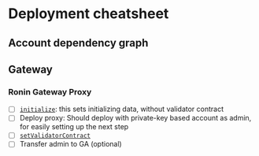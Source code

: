 # Deployment cheatsheet

## Account dependency graph

## Gateway
### Ronin Gateway Proxy

- [ ] [`initialize`](https://github.com/axieinfinity/ronin-dpos-contracts/blob/5ef887dba49571c32b7e59e56d8ddde29d1a09c4/contracts/ronin/RoninGatewayV2.sol#L68-L80): this sets initializing data, without validator contract
- [ ] Deploy proxy: Should deploy with private-key based account as admin, for easily setting up the next step
- [ ] [`setValidatorContract`](https://github.com/axieinfinity/ronin-dpos-contracts/blob/5ef887dba49571c32b7e59e56d8ddde29d1a09c4/contracts/ronin/RoninGatewayV2.sol#L103)
- [ ] Transfer admin to GA (optional)